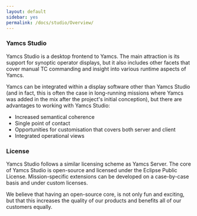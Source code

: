 ```yaml
---
layout: default
sidebar: yes
permalink: /docs/studio/Overview/
---
```


### Yamcs Studio
Yamcs Studio is a desktop frontend to Yamcs. The main attraction is its support for synoptic operator displays, but it also includes other facets that cover manual TC commanding and insight into various runtime aspects of Yamcs.

Yamcs can be integrated within a display software other than Yamcs Studio (and in fact, this is often the case in long-running missions where Yamcs was added in the mix after the project's initial conception), but there are advantages to working with Yamcs Studio:

* Increased semantical coherence
* Single point of contact
* Opportunities for customisation that covers both server and client
* Integrated operational views

### License
Yamcs Studio follows a similar licensing scheme as Yamcs Server. The core of Yamcs Studio is open-source and licensed under the Eclipse Public License. Mission-specific extensions can be developed on a case-by-case basis and under custom licenses.

We believe that having an open-source core, is not only fun and exciting, but that this increases the quality of our products and benefits all of our customers equally.
